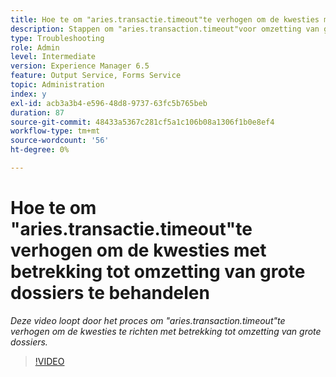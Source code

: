 ```yaml
---
title: Hoe te om "aries.transactie.timeout"te verhogen om de kwesties met betrekking tot omzetting van grote dossiers te behandelen
description: Stappen om "aries.transaction.timeout"voor omzetting van grote dossiers te verhogen
type: Troubleshooting
role: Admin
level: Intermediate
version: Experience Manager 6.5
feature: Output Service, Forms Service
topic: Administration
index: y
exl-id: acb3a3b4-e596-48d8-9737-63fc5b765beb
duration: 87
source-git-commit: 48433a5367c281cf5a1c106b08a1306f1b0e8ef4
workflow-type: tm+mt
source-wordcount: '56'
ht-degree: 0%

---
```


# Hoe te om &quot;aries.transactie.timeout&quot;te verhogen om de kwesties met betrekking tot omzetting van grote dossiers te behandelen

*Deze video loopt door het proces om &quot;aries.transaction.timeout&quot;te verhogen om de kwesties te richten met betrekking tot omzetting van grote dossiers.*

>[!VIDEO](https://video.tv.adobe.com/v/335502?quality=12&learn=on)
